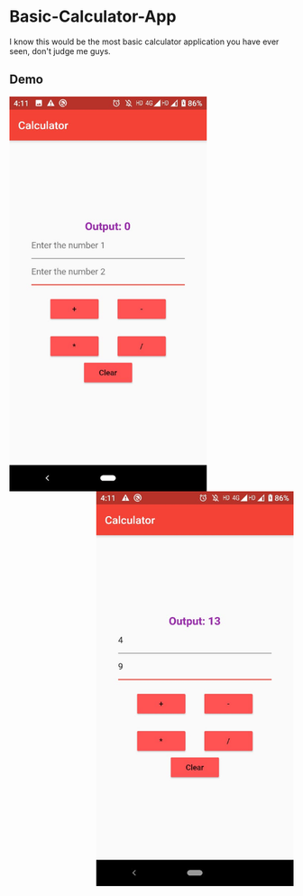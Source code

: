 # Basic-Calculator-App
I know this would be the most basic calculator application you have ever seen, don't judge me guys.

## Demo
<img align="left" width="350" src="https://github.com/Aman9026/Basic-Calculator-App/blob/master/DemoAssets/initialphase.jpeg">
<img align="right" width="350"  src="https://github.com/Aman9026/Basic-Calculator-App/blob/master/DemoAssets/finalphase.jpeg">
